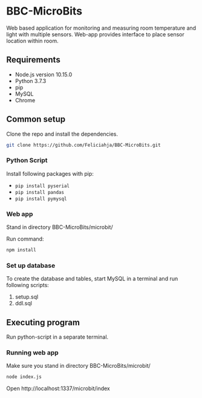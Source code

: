 # BBC-MicroBits
Web based application for monitoring and measuring room temperature and light with multiple sensors. Web-app provides interface to place sensor location within room.

## Requirements

- Node.js version 10.15.0
- Python 3.7.3
- pip
- MySQL
- Chrome


## Common setup

Clone the repo and install the dependencies.
``` sh
git clone https://github.com/Feliciahja/BBC-MicroBits.git
``` 
### Python Script

Install following packages with pip:

- `pip install pyserial`
- `pip install pandas`
- `pip install pymysql`

### Web app

Stand in directory BBC-MicroBits/microbit/

Run command:

``` sh
npm install
``` 
### Set up database

To create the database and tables, start MySQL in a terminal and run following scripts:
1. setup.sql
2. ddl.sql

## Executing program

Run python-script in a separate terminal.

### Running web app

Make sure you stand in directory BBC-MicroBits/microbit/
``` sh
node index.js
``` 
Open http://localhost:1337/microbit/index

